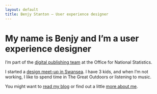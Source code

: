 ```yaml
---
layout: default
title: Benjy Stanton – User experience designer
---
```


# My name is Benjy and I’m a user experience designer

I’m part of the [digital publishing team](http://digitalblog.ons.gov.uk/) at the Office for National Statistics.

I started a [design meet-up in Swansea](http://designswansea.org.uk/). I have 3 kids, and when I’m not working, I like to spend time in The Great Outdoors or listening to music.

You might want to [read my blog](/blog/) or find out a little [more about me](/about/).
